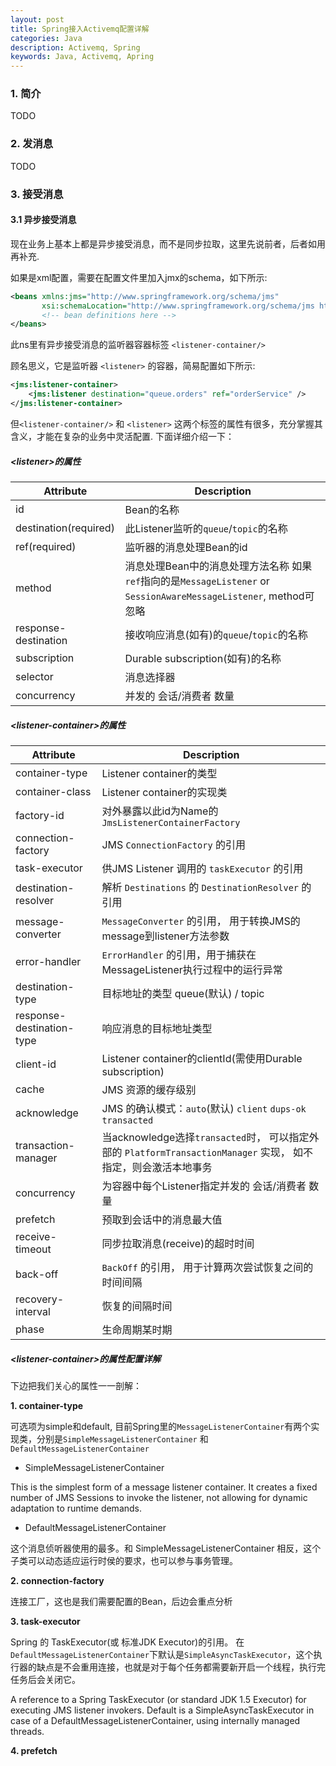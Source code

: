 ```yaml
---
layout: post
title: Spring接入Activemq配置详解
categories: Java
description: Activemq, Spring
keywords: Java, Activemq, Apring
---
```


### 1. 简介

   TODO

### 2. 发消息
   
   TODO

### 3. 接受消息

#### 3.1 异步接受消息

现在业务上基本上都是异步接受消息，而不是同步拉取，这里先说前者，后者如用再补充.

如果是xml配置，需要在配置文件里加入jmx的schema，如下所示:

```xml
<beans xmlns:jms="http://www.springframework.org/schema/jms"
       xsi:schemaLocation="http://www.springframework.org/schema/jms http://www.springframework.org/schema/jms/spring-jms.xsd">
       <!-- bean definitions here -->
</beans>
```

此ns里有异步接受消息的监听器容器标签 ``<listener-container/>``

顾名思义，它是监听器 ``<listener>`` 的容器，简易配置如下所示:

```xml
<jms:listener-container>
    <jms:listener destination="queue.orders" ref="orderService" />
</jms:listener-container>
```

但``<listener-container/>`` 和 ``<listener>`` 这两个标签的属性有很多，充分掌握其含义，才能在复杂的业务中灵活配置. 下面详细介绍一下：

##### \<listener\>的属性

| Attribute        | Description           |
| ------------- | ------------- |
| id            | Bean的名称     |
| destination(required)       | 此Listener监听的``queue``/``topic``的名称      |
| ref(required) | 监听器的消息处理Bean的id      |
| method | 消息处理Bean中的消息处理方法名称 如果``ref``指向的是``MessageListener`` or ``SessionAwareMessageListener``, method可忽略       |
| response-destination | 接收响应消息(如有)的``queue``/``topic``的名称    |
| subscription | Durable subscription(如有)的名称      |
| selector | 消息选择器      |
| concurrency | 并发的 会话/消费者 数量      |


##### \<listener-container\>的属性

| Attribute        | Description           |
| ------------- | ------------- |
| container-type      | Listener container的类型     |
| container-class       | Listener container的实现类      |
| factory-id | 对外暴露以此id为Name的 ``JmsListenerContainerFactory``       |
| connection-factory | JMS ``ConnectionFactory`` 的引用       |
| task-executor | 供JMS Listener 调用的 ``taskExecutor`` 的引用    |
| destination-resolver | 解析 ``Destinations`` 的 ``DestinationResolver`` 的引用      |
| message-converter | ``MessageConverter`` 的引用， 用于转换JMS的message到listener方法参数      |
| error-handler | ``ErrorHandler`` 的引用，用于捕获在MessageListener执行过程中的运行异常      |
| destination-type | 目标地址的类型 queue(默认) / topic      |
| response-destination-type | 响应消息的目标地址类型      |
| client-id | Listener container的clientId(需使用Durable subscription)      |
| cache | JMS 资源的缓存级别      |
| acknowledge | JMS 的确认模式：``auto``(默认) ``client`` ``dups-ok`` ``transacted``      |
| transaction-manager | 当acknowledge选择``transacted``时， 可以指定外部的 ``PlatformTransactionManager`` 实现， 如不指定，则会激活本地事务     |
| concurrency | 为容器中每个Listener指定并发的 会话/消费者 数量      |
| prefetch | 预取到会话中的消息最大值      |
| receive-timeout | 同步拉取消息(receive)的超时时间      |
| back-off | ``BackOff`` 的引用， 用于计算两次尝试恢复之间的时间间隔       |
| recovery-interval | 恢复的间隔时间      |
| phase | 生命周期某时期      |

##### \<listener-container\>的属性配置详解

下边把我们关心的属性一一剖解：

**1. container-type**

可选项为simple和default, 目前Spring里的``MessageListenerContainer``有两个实现类，分别是``SimpleMessageListenerContainer`` 和 ``DefaultMessageListenerContainer``

* SimpleMessageListenerContainer

This is the simplest form of a message listener container. It creates a fixed number of JMS Sessions to invoke the listener, not allowing for dynamic adaptation to runtime demands.

* DefaultMessageListenerContainer

这个消息侦听器使用的最多。和 SimpleMessageListenerContainer 相反，这个子类可以动态适应运行时侯的要求，也可以参与事务管理。

**2. connection-factory**

连接工厂，这也是我们需要配置的Bean，后边会重点分析

**3. task-executor**

Spring 的 TaskExecutor(或 标准JDK Executor)的引用。 在``DefaultMessageListenerContainer``下默认是``SimpleAsyncTaskExecutor``，这个执行器的缺点是不会重用连接，也就是对于每个任务都需要新开启一个线程，执行完任务后会关闭它。

A reference to a Spring TaskExecutor (or standard JDK 1.5 Executor) for executing JMS listener invokers. Default is a SimpleAsyncTaskExecutor in case of a DefaultMessageListenerContainer, using internally managed threads.

**4. prefetch**